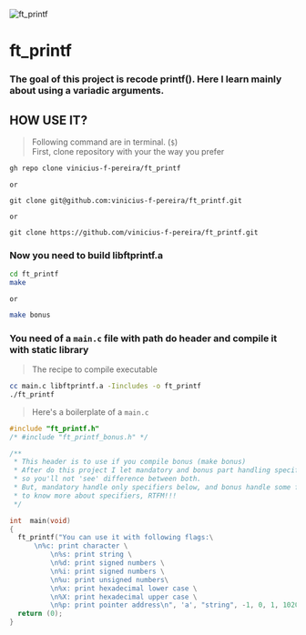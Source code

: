 ![ft_printf](../../../42-project-badges/blob/main/covers/cover-ft_printf-bonus.png)
# ft_printf

### The goal of this project is recode printf(). Here I learn mainly about using a variadic arguments.

## HOW USE IT?
> Following command are in terminal. (`$`) \
> First, clone repository with your the way you prefer
```bash
gh repo clone vinicius-f-pereira/ft_printf
```
`or`
```
git clone git@github.com:vinicius-f-pereira/ft_printf.git
```
`or`
```
git clone https://github.com/vinicius-f-pereira/ft_printf.git
```
### Now you need to build libftprintf.a
```bash
cd ft_printf
make
```
`or`
```bash
make bonus
```

### You need of a `main.c` file with path do header and compile it with static library
> The recipe to compile executable
```bash
cc main.c libftprintf.a -Iincludes -o ft_printf
./ft_printf
```

> Here's a boilerplate of a `main.c`
```c
#include "ft_printf.h"
/* #include "ft_printf_bonus.h" */

/**
 * This header is to use if you compile bonus (make bonus)
 * After do this project I let mandatory and bonus part handling specifiers and flags
 * so you'll not 'see' difference between both.
 * But, mandatory handle only specifiers below, and bonus handle some flags too.
 * to know more about specifiers, RTFM!!!
 */

int  main(void)
{
  ft_printf("You can use it with following flags:\
      \n%c: print character \
		  \n%s: print string \
		  \n%d: print signed numbers \
		  \n%i: print signed numbers \
		  \n%u: print unsigned numbers\
		  \n%x: print hexadecimal lower case \
		  \n%X: print hexadecimal upper case \
		  \n%p: print pointer address\n", 'a', "string", -1, 0, 1, 1020, 2030, "address");
  return (0); 
}
```
